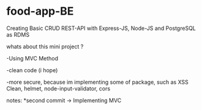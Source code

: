 # food-app-BE

Creating Basic CRUD REST-API with Express-JS, Node-JS and PostgreSQL as RDMS

whats about this mini project ?

  -Using MVC Method
  
  -clean code (i hope)
  
  -more secure, because im implementing some of package, such as XSS Clean, helmet, node-input-validator, cors

notes:
*second commit -> Implementing MVC
